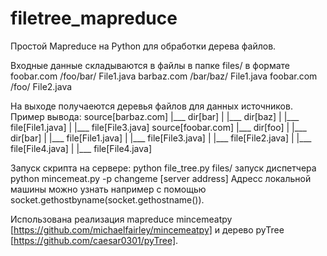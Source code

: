 filetree_mapreduce
==================

Простой Mapreduce на Python для обработки дерева файлов.

Входные данные складываются в файлы в папке files/ в формате
foobar.com  /foo/bar/  File1.java
barbaz.com  /bar/baz/  File1.java
foobar.com  /foo/      File2.java


На выходе получаеются деревья файлов для данных источников. Пример вывода:
source[barbaz.com]
|___ dir[bar]
|    |___ dir[baz]
|         |___ file[File1.java]
|         |___ file[File3.java]
source[foobar.com]
|___ dir[foo]
|    |___ dir[bar]
|         |___ file[File1.java]
|         |___ file[File3.java]
|    |___ file[File2.java]
|    |___ file[File4.java]
|    |___ file[File4.java]

Запуск скрипта на сервере: 
python file_tree.py files/
запуск диспетчера  
python mincemeat.py -p changeme [server address]
Адресс локальной машины можно узнать например с помощью socket.gethostbyname(socket.gethostname()).

Использована реализация mapreduce mincemeatpy [https://github.com/michaelfairley/mincemeatpy] и дерево pyTree [https://github.com/caesar0301/pyTree].
